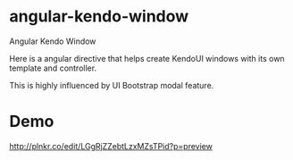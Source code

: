 angular-kendo-window
====================

Angular Kendo Window

Here is a angular directive that helps create KendoUI windows with its
own template and controller.

This is highly influenced by UI Bootstrap modal feature.

<h1>Demo</h1>

http://plnkr.co/edit/LGgRjZZebtLzxMZsTPid?p=preview
